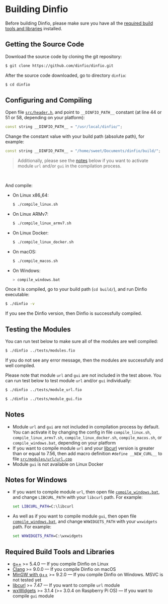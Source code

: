 # Building Dinfio

Before building Dinfio, please make sure you have all the [required build tools and libraries](#required-build-tools-and-libraries) installed.

## Getting the Source Code

Download the source code by cloning the git repository:
```  sh
$ git clone https://github.com/dinfio/dinfio.git
```

After the source code downloaded, go to directory `dinfio`:
``` sh
$ cd dinfio
```

## Configuring and Compiling

Open file [`src/header.h`](src/header.h), and point to  `__DINFIO_PATH__` constant (at line 44 or 51 or 58, depending on your platform):

``` cpp
const string __DINFIO_PATH__ = "/usr/local/dinfio/";
```

Change the constant value with your build path (absolute path), for example:

``` cpp
const string __DINFIO_PATH__ = "/home/sweet/Documents/dinfio/build/";
```

> Additionally, please see the [notes](#notes) below if you want to activate module `url` and/or `gui` in the compilation process.

<br>

And compile:

- On Linux x86_64:

    ``` sh
    $ ./compile_linux.sh
    ```
- On Linux ARMv7:

    ``` sh
    $ ./compile_linux_armv7.sh
    ```
- On Linux Docker:

    ``` sh
    $ ./compile_linux_docker.sh
    ```
- On macOS:

    ``` sh
    $ ./compile_macos.sh
    ```
- On Windows:

    ``` sh
    > compile_windows.bat
    ```

Once it is compiled, go to your build path (`cd build/`), and run Dinfio executable:

``` sh
$ ./dinfio -v
```

If you see the Dinfio version, then Dinfio is successfully compiled.

## Testing the Modules

You can run test below to make sure all of the modules are well compiled:

``` sh
$ ./dinfio ../tests/modules.fio
```

If you do not see any error message, then the modules are successfully and well compiled.

Please note that module `url` and `gui` are not included in the test above. You can run test below to test module `url` and/or `gui` individually:

``` sh
$ ./dinfio ../tests/module_url.fio
```
``` sh
$ ./dinfio ../tests/module_gui.fio
```

## Notes

- Module `url` and `gui` are not included in compilation process by default. You can activate it by changing the config in file `compile_linux.sh`, `compile_linux_armv7.sh`, `compile_linux_docker.sh`, `compile_macos.sh`, or `compile_windows.bat`, depending on your platform
- If you want to compile module `url` and your [libcurl](https://curl.se/libcurl/) version is greater than or equal to 7.56, then add macro definition `#define __NEW_CURL__` to file [`src/modules/url/url.cpp`](src/modules/url/url.cpp)
- Module `gui` is not available on Linux Docker

## Notes for Windows

- If you want to compile module `url`, then open file [`compile_windows.bat`](compile_windows.bat), and change `LIBCURL_PATH` with your `libcurl` path. For example:

    ``` bat
    set LIBCURL_PATH=C:\libcurl
    ```
- As well as if you want to compile module `gui`, then open file [`compile_windows.bat`](compile_windows.bat), and change `WXWIDGETS_PATH` with your `wxwidgets` path. For example:

    ``` bat
    set WXWIDGETS_PATH=C:\wxwidgets
    ```

## Required Build Tools and Libraries

- [g++](https://gcc.gnu.org/) >= 5.4.0 &mdash; If you compile Dinfio on Linux
- [Clang](https://clang.llvm.org/) >= 9.0.0 &mdash; If you compile Dinfio on macOS
- [MinGW with g++](https://sourceforge.net/projects/mingw/) >= 9.2.0 &mdash; If you compile Dinfio on Windows. MSVC is not tested yet
- [libcurl](https://curl.se/libcurl/) >= 7.47 &mdash; If you want to compile `url` module
- [wxWidgets](https://www.wxwidgets.org/) >= 3.1.4 (>= 3.0.4 on Raspberry Pi OS) &mdash; If you want to compile `gui` module
